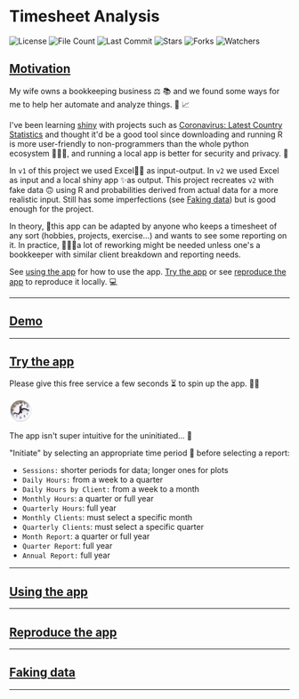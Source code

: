 # Timesheet Analysis

![License](https://img.shields.io/github/license/BigBangData/TimesheetAnalysis)
![File Count](https://img.shields.io/github/directory-file-count/BigBangData/TimesheetAnalysis)
![Last Commit](https://img.shields.io/github/last-commit/BigBangData/TimesheetAnalysis?color=blueviolet)
![Stars](https://img.shields.io/github/stars/BigBangData/TimesheetAnalysis?style=social)
![Forks](https://img.shields.io/github/forks/BigBangData/TimesheetAnalysis?style=social)
![Watchers](https://img.shields.io/github/watchers/BigBangData/TimesheetAnalysis?style=social)

## [Motivation](#motivation)

My wife owns a bookkeeping business ⚖️ 📚 and we found some ways for me to help her automate and analyze things. 🤖 📈

I've been learning [shiny](https://shiny.rstudio.com/) with projects such as [Coronavirus: Latest Country Statistics](https://bigbangdata.shinyapps.io/shinyapp/) and thought it'd be a good tool since downloading and running R is more user-friendly to non-programmers than the whole python ecosystem 🐍🐍🐍, and running a local app is better for security and privacy. 🔐

In `v1` of this project we used Excel🐱‍👤 as input-output. In `v2` we used Excel as input and a local shiny app ✨as output. This project recreates `v2` with fake data 🙃 using R and probabilities derived from actual data for a more realistic input. Still has some imperfections (see [Faking data](#faking-data)) but is good enough for the project.


In theory, 👼this app can be adapted by anyone who keeps a timesheet of any sort (hobbies, projects, exercise...) and wants to see some reporting on it. In practice, 👊👊👊a lot of reworking might be needed unless one's a bookkeeper with similar client breakdown and reporting needs.

See [using the app](#using-the-app) for how to use the app. [Try the app](#try-the-app) or see [reproduce the app](#reproduce-the-app) to reproduce it locally. 💻


---

## [Demo](#demo)





---

## [Try the app](#try-the-app)

Please give this free service a few seconds ⏳ to spin up the app. 🙏🏼

[<img src="www/monty.png" width=40>](https://bigbangdata.shinyapps.io/timesheetanalysis/)


The app isn't super intuitive for the uninitiated... 🛐

"Initiate" by selecting an appropriate time period 📅 before selecting a report:

- `Sessions:` shorter periods for data; longer ones for plots
- `Daily Hours:` from a week to a quarter
- `Daily Hours by Client:` from a week to a month
- `Monthly Hours`: a quarter or full year
- `Quarterly Hours`: full year
- `Monthly Clients`: must select a specific month
- `Quarterly Clients`: must select a specific quarter
- `Month Report`: a quarter or full year
- `Quarter Report`: full year
- `Annual Report:` full year

---

## [Using the app](#using-the-app)



---

## [Reproduce the app](#reproduce-the-app)


---
## [Faking data](#faking-data)




---
